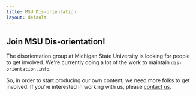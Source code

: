 ```yaml
---
title: MSU Dis-orientation
layout: default
---
```


## Join MSU Dis-orientation!

The disorientation group at Michigan State University is looking for people to get involved. We're currently doing a lot of the work to maintain `dis-orientation.info`.

So, in order to start producing our own content, we need more folks to get involved. If you're interested in working with us, please [contact us](http://msu.dis-orientation.info/contact).
